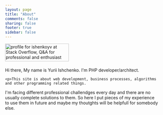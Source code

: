 ```yaml
---
layout: page
title: "About"
comments: false
sharing: false
footer: true
sidebar: false
---
```

<div id="in_touch" class="row">
    <div class="small-9 columns">
        <a href="http://stackoverflow.com/users/1904101/ishenkoyv">
        <img src="http://stackoverflow.com/users/flair/1904101.png" width="208" height="58" alt="profile for ishenkoyv at Stack Overflow, Q&amp;A for professional and enthusiast programmers" title="profile for ishenkoyv at Stack Overflow, Q&amp;A for professional and enthusiast programmers">
        </a>
    </div>
    <div class="small-3 columns">
        <div class="right">
        <a href="https://www.linkedin.com/pub/yuriy-ishchenko/4a/49/361" target="_blank"><i class="fa fa-linkedin-square fa-2x"> </i></a>
        <a href="https://github.com/ishenkoyv" target="_blank"><i class="fa fa-github-square fa-2x"> </i></a>
        </div>
    </div>
</div>

<div style="margin-top: 20px;">
    <p>Hi there, My name is Yurii Ishchenko. I'm PHP developer/architect.</p>

    <p>This site is about web development, business processes, algorithms and other programming related things.
I'm facing different professional challendges every day and there are no usually complete solutions to them. So here I put pieces of my experience to use them in future and maybe my thoutghts will be helpfull for somebody else.</p>
</div>
